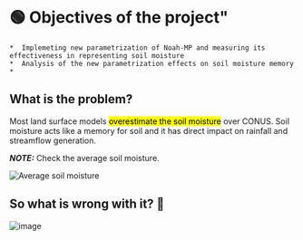 #  🟢 Objectives of the project" 



    *  Implemeting new parametrization of Noah-MP and measuring its effectiveness in representing soil moisture
    *  Analysis of the new parametrization effects on soil moisture memory 
    *

## What is the problem?
Most land surface models <mark>overestimate the soil moisture</mark> over CONUS. Soil moisture acts like a memory for soil and it has direct impact on rainfall and streamflow generation.

**_NOTE:_**  Check the average soil moisture.

![Average soil moisture](https://github.com/mfarmani95/FOSS_Weekly/assets/83543441/33f93ea3-dadc-4830-8553-eb34a6656c0f)

## So what is wrong with it? 🤔
![image](https://github.com/mfarmani95/FOSS_Weekly/assets/83543441/888c7d8f-073b-459c-8f72-152df8ffa309)





